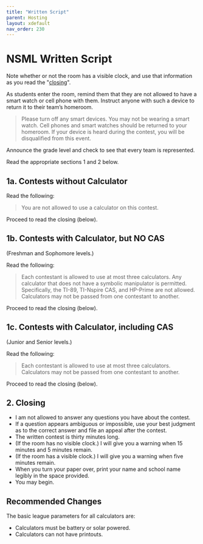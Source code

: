 ```yaml
---
title: "Written Script"
parent: Hosting
layout: xdefault
nav_order: 230
---
```


# NSML Written Script

Note whether or not the room has a visible clock, and use that
information as you read the "[closing](#2-closing)".

As students enter the room, remind them that they are not allowed to
have a smart watch or cell phone with them. Instruct anyone with
such a device to return it to their team’s homeroom.

> Please turn off any smart devices. You may not be wearing a smart
watch. Cell phones and smart watches should be returned to your
homeroom. If your device is heard during the contest, you will
be disqualified from this event.

Announce the grade level and check to see that every team is represented.

Read the appropriate sections 1 and 2 below.

## 1a. Contests without Calculator

Read the following:

> You are not allowed to use a calculator on this contest.

Proceed to read the closing (below).

## 1b. Contests with Calculator, but NO CAS
(Freshman and Sophomore levels.)

Read the following:

> Each contestant is allowed to use at most three calculators. Any
calculator that does not have a symbolic manipulator is permitted.
Specifically, the TI-89, TI-Nspire CAS, and HP-Prime are not allowed.
Calculators may not be passed from one contestant to another.

Proceed to read the closing (below).

## 1c. Contests with Calculator, including CAS
(Junior and Senior levels.)

Read the following:

> Each contestant is allowed to use at most three calculators. Calculators may not be passed from one contestant to another.

Proceed to read the closing (below).

## 2. Closing

* I am not allowed to answer any questions you have about the contest.
* If a question appears ambiguous or impossible, use your best judgment as to the correct answer and file an appeal after the contest.
* The written contest is thirty minutes long.
* (If the room has no visible clock.) I will give you a warning when
  15 minutes and 5 minutes remain.
* (If the room has a visible clock.) I will give you a warning when five minutes remain.
* When you turn your paper over, print your name and school name legibly in the space provided.
* You may begin.

## Recommended Changes

The basic league parameters for all calculators are:

* Calculators must be battery or solar powered.
* Calculators can not have printouts.
